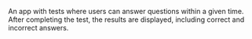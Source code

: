 An app with tests where users can answer questions within a given time. After completing the test, the results are displayed, including correct and incorrect answers.
